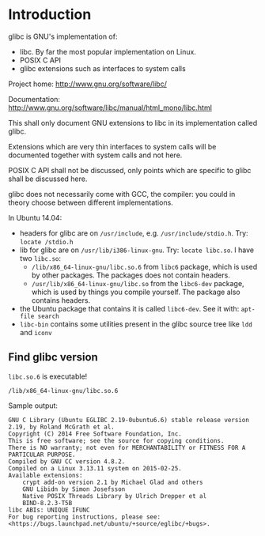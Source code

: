 # Introduction

glibc is GNU's implementation of:

- libc. By far the most popular implementation on Linux.
- POSIX C API
- glibc extensions such as interfaces to system calls

Project home: <http://www.gnu.org/software/libc/>

Documentation: <http://www.gnu.org/software/libc/manual/html_mono/libc.html>

This shall only document GNU extensions to libc in its implementation called glibc.

Extensions which are very thin interfaces to system calls will be documented together with system calls and not here.

POSIX C API shall not be discussed, only points which are specific to glibc shall be discussed here.

glibc does not necessarily come with GCC, the compiler: you could in theory choose between different implementations.

In Ubuntu 14.04:

-   headers for glibc are on `/usr/include`, e.g. `/usr/include/stdio.h`. Try: `locate /stdio.h`
-   lib for glibc are on `/usr/lib/i386-linux-gnu`. Try: `locate libc.so`. I have two `libc.so`:
    - `/lib/x86_64-linux-gnu/libc.so.6` from `libc6` package, which is used by other packages. The packages does not contain headers.
    - `/usr/lib/x86_64-linux-gnu/libc.so` from the `libc6-dev` package, which is used by things you compile yourself. The package also contains headers.
-   the Ubuntu package that contains it is called `libc6-dev`. See it with: `apt-file search `
-   `libc-bin` contains some utilities present in the glibc source tree like `ldd` and `iconv`

## Find glibc version

`libc.so.6` is executable!

    /lib/x86_64-linux-gnu/libc.so.6

Sample output:

    GNU C Library (Ubuntu EGLIBC 2.19-0ubuntu6.6) stable release version 2.19, by Roland McGrath et al.
    Copyright (C) 2014 Free Software Foundation, Inc.
    This is free software; see the source for copying conditions.
    There is NO warranty; not even for MERCHANTABILITY or FITNESS FOR A
    PARTICULAR PURPOSE.
    Compiled by GNU CC version 4.8.2.
    Compiled on a Linux 3.13.11 system on 2015-02-25.
    Available extensions:
        crypt add-on version 2.1 by Michael Glad and others
        GNU Libidn by Simon Josefsson
        Native POSIX Threads Library by Ulrich Drepper et al
        BIND-8.2.3-T5B
    libc ABIs: UNIQUE IFUNC
    For bug reporting instructions, please see:
    <https://bugs.launchpad.net/ubuntu/+source/eglibc/+bugs>.

